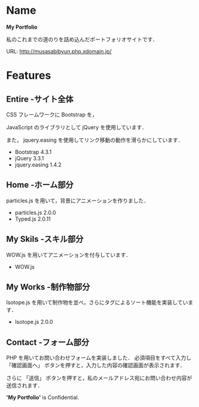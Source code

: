 # Name

**My Portfolio**

私のこれまでの道のりを詰め込んだポートフォリオサイトです．

URL: http://musasabibyun.php.xdomain.jp/

# Features

## Entire -サイト全体

CSS フレームワークに Bootstrap を，

JavaScript のライブラリとして jQuery を使用しています．

また， jquery.easing を使用してリンク移動の動作を滑らかにしています．

* Bootstrap 4.3.1
* jQuery 3.3.1
* jquery.easing 1.4.2

## Home -ホーム部分

particles.js を用いて，背景にアニメーションを作りました．


* particles.js 2.0.0
* Typed.js 2.0.11

## My Skils -スキル部分

WOW.js を用いてアニメーションを付与しています．

* WOW.js

## My Works -制作物部分

Isotope.js を用いて制作物を並べ，さらにタグによるソート機能を実装しています．

* Isotope.js 2.0.0

## Contact -フォーム部分

PHP を用いてお問い合わせフォームを実装しました．
必須項目をすべて入力し 「確認画面へ」 ボタンを押すと，入力した内容の確認画面が表示されます．

さらに 「送信」 ボタンを押すと，私のメールアドレス宛にお問い合わせ内容が送信されます．


**'My Portfolio'** is Confidential.
